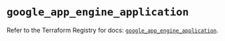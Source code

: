 # `google_app_engine_application`

Refer to the Terraform Registry for docs: [`google_app_engine_application`](https://registry.terraform.io/providers/hashicorp/google/6.14.1/docs/resources/app_engine_application).
